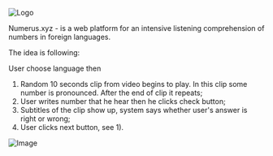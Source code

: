 ![Logo](https://sun9-71.userapi.com/c205528/v205528475/b704f/JpU9UYydMLc.jpg)

Numerus.xyz - is a web platform for an intensive listening comprehension of numbers in foreign languages. 

The idea is following:

User choose language then 

1) Random 10 seconds clip from video begins to play. In this clip some number is pronounced. After the end of clip it repeats;
2) User writes number that he hear then he clicks check button;
3) Subtitles of the clip show up, system says whether user's answer is right or wrong;
4) User clicks next button, see 1).

![Image](https://sun9-63.userapi.com/c853428/v853428658/20c19f/2tYqKZqk1XM.jpg)
